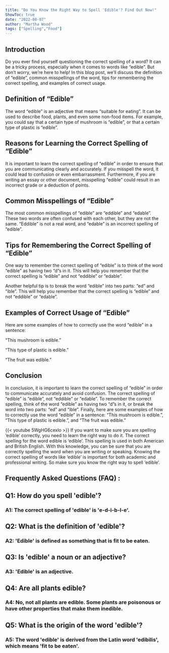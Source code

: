 ```yaml
---
title: "Do You Know the Right Way to Spell 'Edible'? Find Out Now!"
ShowToc: true 
date: "2022-08-07"
author: "Martha Wood" 
tags: ["Spelling","Food"]
---
```

## Introduction
Do you ever find yourself questioning the correct spelling of a word? It can be a tricky process, especially when it comes to words like “edible”. But don’t worry, we’re here to help! In this blog post, we’ll discuss the definition of “edible”, common misspellings of the word, tips for remembering the correct spelling, and examples of correct usage. 

## Definition of “Edible”
The word “edible” is an adjective that means “suitable for eating”. It can be used to describe food, plants, and even some non-food items. For example, you could say that a certain type of mushroom is “edible”, or that a certain type of plastic is “edible”. 

## Reasons for Learning the Correct Spelling of “Edible”
It is important to learn the correct spelling of “edible” in order to ensure that you are communicating clearly and accurately. If you misspell the word, it could lead to confusion or even embarrassment. Furthermore, if you are writing an essay or other document, misspelling “edible” could result in an incorrect grade or a deduction of points. 

## Common Misspellings of “Edible”
The most common misspellings of “edible” are “eddible” and “edable”. These two words are often confused with each other, but they are not the same. “Eddible” is not a real word, and “edable” is an incorrect spelling of “edible”. 

## Tips for Remembering the Correct Spelling of “Edible”
One way to remember the correct spelling of “edible” is to think of the word “edible” as having two “d”s in it. This will help you remember that the correct spelling is “edible” and not “eddible” or “edable”. 

Another helpful tip is to break the word “edible” into two parts: “ed” and “ible”. This will help you remember that the correct spelling is “edible” and not “eddible” or “edable”. 

## Examples of Correct Usage of “Edible”
Here are some examples of how to correctly use the word “edible” in a sentence: 

“This mushroom is edible.”

“This type of plastic is edible.”

“The fruit was edible.”

## Conclusion
In conclusion, it is important to learn the correct spelling of “edible” in order to communicate accurately and avoid confusion. The correct spelling of “edible” is “edible”, not “eddible” or “edable”. To remember the correct spelling, think of the word “edible” as having two “d”s in it, or break the word into two parts: “ed” and “ible”. Finally, here are some examples of how to correctly use the word “edible” in a sentence: “This mushroom is edible.”, “This type of plastic is edible.”, and “The fruit was edible.”

{{< youtube 5WgHG6cexlo >}} 
If you want to make sure you are spelling ‘edible’ correctly, you need to learn the right way to do it. The correct spelling for the word edible is ‘edible’. This spelling is used in both American and British English. With this knowledge, you can be sure that you are correctly spelling the word when you are writing or speaking. Knowing the correct spelling of words like ‘edible’ is important for both academic and professional writing. So make sure you know the right way to spell ‘edible’.

## Frequently Asked Questions (FAQ) :
<h2>Q1: How do you spell 'edible'?</h2>

<h3>A1: The correct spelling of 'edible' is 'e-d-i-b-l-e'.</h3>

<h2>Q2: What is the definition of 'edible'?</h2>

<h3>A2: 'Edible' is defined as something that is fit to be eaten.</h3>

<h2>Q3: Is 'edible' a noun or an adjective?</h2>

<h3>A3: 'Edible' is an adjective.</h3>

<h2>Q4: Are all plants edible?</h2>

<h3>A4: No, not all plants are edible. Some plants are poisonous or have other properties that make them inedible.</h3>

<h2>Q5: What is the origin of the word 'edible'?</h2>

<h3>A5: The word 'edible' is derived from the Latin word 'edibilis', which means 'fit to be eaten'.</h3>





